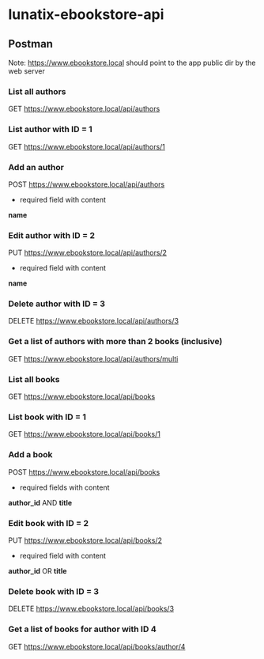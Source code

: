 # lunatix-ebookstore-api

## Postman
Note: https://www.ebookstore.local should point to the app public dir by the web server

### List all authors
GET https://www.ebookstore.local/api/authors

### List author with ID = 1
GET https://www.ebookstore.local/api/authors/1

### Add an author
POST https://www.ebookstore.local/api/authors
- required field with content

**name**

### Edit author with ID = 2
PUT https://www.ebookstore.local/api/authors/2
- required field with content

**name**

### Delete author with ID = 3
DELETE https://www.ebookstore.local/api/authors/3

### Get a list of authors with more than 2 books (inclusive)
GET https://www.ebookstore.local/api/authors/multi

### List all books
GET https://www.ebookstore.local/api/books

### List book with ID = 1
GET https://www.ebookstore.local/api/books/1

### Add a book
POST https://www.ebookstore.local/api/books

- required fields with content

**author_id**
AND
**title**

### Edit book with ID = 2
PUT https://www.ebookstore.local/api/books/2
- required field with content

**author_id**
OR
**title**

### Delete book with ID = 3
DELETE https://www.ebookstore.local/api/books/3

### Get a list of books for author with ID 4
GET https://www.ebookstore.local/api/books/author/4

